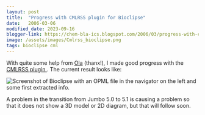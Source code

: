 ```yaml
---
layout: post
title:  "Progress with CMLRSS plugin for Bioclipse"
date:   2006-03-06
modified_date: 2023-09-16
blogger-link: https://chem-bla-ics.blogspot.com/2006/03/progress-with-cmlrss-plugin-for.html
image: /assets/images/Cmlrss_bioclipse.png
tags: bioclipse cml
---
```


With quite some help from [Ola](http://bioclipse.blogspot.com/) (thanx!), I made good progress with the
[CMLRSS plugin <i class="fa-solid fa-box-archive fa-xs"></i>](https://web.archive.org/web/20160413181618/http://wiki.bioclipse.net/index.php?title=CMLRSS_plugin).
The current result looks like:

![Screenshot of Bioclipse with an OPML file in the navigator on the left and some first extracted info.](/blog/assets/images/Cmlrss_bioclipse.png)

A problem in the transition from Jumbo 5.0 to 5.1 is causing a problem so that it does not show a 3D model or 2D diagram, but that will follow soon.
